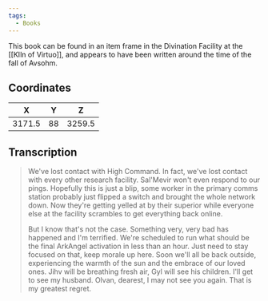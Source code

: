 ```yaml
---
tags:
  - Books
---
```


This book can be found in an item frame in the Divination Facility at the [[KIln of Virtuo]], and appears to have been written around the time of the fall of Avsohm.

## Coordinates
| **X**  | **Y** | **Z**  |
| :----: | :---: | :----: |
| 3171.5 |  88   | 3259.5 |

## Transcription
> We've lost contact with High Command. In fact, we've lost contact with every other research facility. Sal'Mevir won't even respond to our pings. Hopefully this is just a blip, some worker in the primary comms station probably just flipped a switch and brought the whole network down. Now they're getting yelled at by their superior while everyone else at the facility scrambles to get everything back online.
>
> But I know that's not the case. Something very, very bad has happened and I'm terrified. We're scheduled to run what should be the final ArkAngel activation in less than an hour. Just need to stay focused on that, keep morale up here. Soon we'll all be back outside, experiencing the warmth of the sun and the embrace of our loved ones. Jihv will be breathing fresh air, Gyl will see his children. I'll get to see my husband. Olvan, dearest, I may not see you again. That is my greatest regret.

